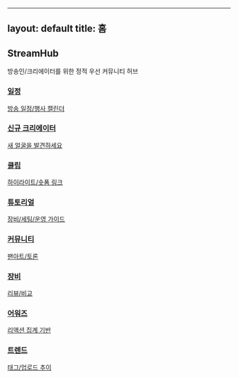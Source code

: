 
---
layout: default
title: 홈
---

<section class="hero">
  <h1>StreamHub</h1>
  <p>방송인/크리에이터를 위한 정적 우선 커뮤니티 허브</p>
</section>

<section class="grid-cards">
  <a class="card" href="{{ '/schedule/' | relative_url }}">
    <h3>일정</h3><p>방송 일정/행사 캘린더</p>
  </a>
  <a class="card" href="{{ '/creators/' | relative_url }}">
    <h3>신규 크리에이터</h3><p>새 얼굴을 발견하세요</p>
  </a>
  <a class="card" href="{{ '/clips/' | relative_url }}">
    <h3>클립</h3><p>하이라이트/숏폼 링크</p>
  </a>
  <a class="card" href="{{ '/tutorials/' | relative_url }}">
    <h3>튜토리얼</h3><p>장비/세팅/운영 가이드</p>
  </a>
  <a class="card" href="{{ '/community/' | relative_url }}">
    <h3>커뮤니티</h3><p>팬아트/토론</p>
  </a>
  <a class="card" href="{{ '/gear/' | relative_url }}">
    <h3>장비</h3><p>리뷰/비교</p>
  </a>
  <a class="card" href="{{ '/awards/' | relative_url }}">
    <h3>어워즈</h3><p>리액션 집계 기반</p>
  </a>
  <a class="card" href="{{ '/trends/' | relative_url }}">
    <h3>트렌드</h3><p>태그/업로드 추이</p>
  </a>
</section>
